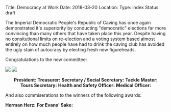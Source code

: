Title: Democracy at Work
Date: 2018-03-20
Location:
Type: index
Status: draft

The Imperial Democratic People's Republic of Caving has once again demonstrated it's superiority by conducting "democratic" elections far more convincing than many others that have taken place this year. Despite having no consitutional limits on re-election and a voting system based almost entirely on how much people have had to drink the caving club has avoided the ugly stain of autocracy by electing fresh new figureheads.

Congratulations to the new committee:

<a href="/rcc/caving/photo_archive/mugshots/Rebecca%20Diss.html"><img src="/rcc/caving/photo_archive/mugshots/Rebecca%20Diss--thumb.jpg"></a>
<a href="/rcc/caving/photo_archive/mugshots/James%%20Wilson.html"><img src="/rcc/caving/photo_archive/mugshots/James%20Wilson--thumb.jpg"></a>

<div style="text-align: center;"><span>
<figure style="display: inline-block; margin: 0;">

<figcaption><strong>President:</strong><br></figcaption>
</figure>
<figure style="display: inline-block; margin: 0;">

<figcaption><strong>Treasurer:</strong><br></figcaption>
</figure>
<figure style="display: inline-block; margin: 0;">

<figcaption><strong>Secretary / Social Secretary:</strong><br></figcaption>
</figure>

<figure style="display: inline-block; margin: 0;">

<figcaption><strong>Tackle Master:</strong><br></figcaption>
</figure>

<figure style="display: inline-block; margin: 0;">


<figcaption><strong>Tours Secretary:</strong><br></figcaption>
</figure>

<figure style="display: inline-block; margin: 0;">

<figcaption><strong>Health and Safety Officer:</strong><br></figcaption>
</figure>
<figure style="display: inline-block; margin: 0;">

<figcaption><strong>Medical Officer:</strong><br></figcaption>
</figure>
</span></div>

<!--
<div style="text-align: center;"><span>
<figure style="display: inline-block; margin: 0;">
<a href="/rcc/caving/photo_archive/mugshots/James%20Perry.html"><img src="/rcc/caving/photo_archive/mugshots/James%20Perry--thumb.jpg"></a>
<figcaption><strong>President:</strong><br>James Perry</figcaption>
</figure>
<figure style="display: inline-block; margin: 0;">
<a href="/rcc/caving/photo_archive/mugshots/Arun%20Paul.html)"><img src="/rcc/caving/photo_archive/mugshots/Arun%20Paul--thumb.jpg"></a>
<figcaption><strong>Treasurer:</strong><br>Arun Paul</figcaption>
</figure>
<figure style="display: inline-block; margin: 0;">
<a href="/rcc/caving/photo_archive/mugshots/Rebecca%20Diss.html"><img src="/rcc/caving/photo_archive/mugshots/Rebecca%20Diss--thumb.jpg"></a>
<figcaption><strong>Secretary / Social Secretary:</strong><br>Rebecca Diss</figcaption>
</figure>
<figure style="display: inline-block; margin: 0;">
<a href="/rcc/caving/photo_archive/mugshots/Peter%20Ganson.html"><img src="/rcc/caving/photo_archive/mugshots/Peter%20Ganson--thumb.jpg"></a>
<figcaption><strong>Tackle Master:</strong><br>Peter Ganson</figcaption>
</figure>
<figure style="display: inline-block; margin: 0;">
<a href="/rcc/caving/photo_archive/mugshots/Isha%20Shaz.html"><img src="/rcc/caving/photo_archive/mugshots/Isha%20Shaz--thumb.jpg"></a>
<figcaption><strong>Tours Secretary:</strong><br>Isha Shaz</figcaption>
</figure>
<figure style="display: inline-block; margin: 0;">
<a href="/rcc/caving/photo_archive/mugshots/James%%20Wilson.html"><img src="/rcc/caving/photo_archive/mugshots/James%20Wilson--thumb.jpg"></a>
<figcaption><strong>Health and Safety Officer:</strong><br>James Wilson</figcaption>
</figure>
<figure style="display: inline-block; margin: 0;">
<a href="/rcc/caving/photo_archive/mugshots/Jarvist%20Frost.html"><img src="/rcc/caving/photo_archive/mugshots/Jarvist%20Frost--thumb.jpg"></a>
<figcaption><strong>Medical Officer:</strong><br>Jarvist Frost</figcaption>
</figure>
</span></div>
-->

And also commiserations to the winners of the following awards:

**Herman Herz:** 
**For Evans' Sake:** 
